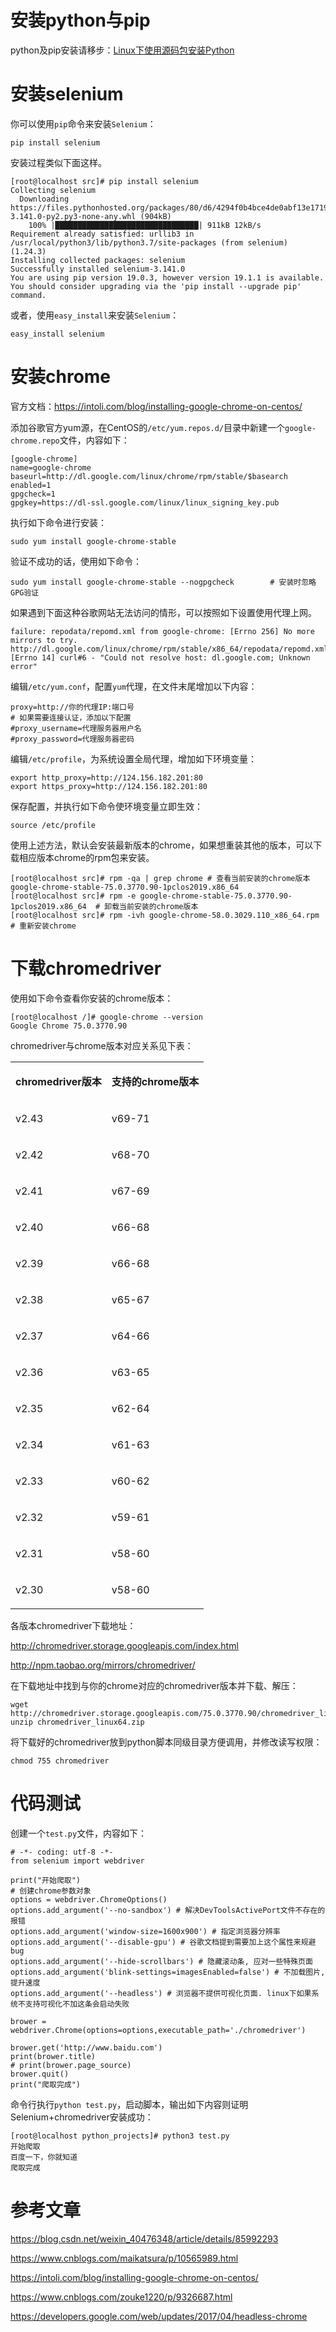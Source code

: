 # 安装python与pip
python及pip安装请移步：[Linux下使用源码包安装Python](Linux下使用源码包安装Python "https://blog.csdn.net/pengjunlee/article/details/89100730")

# 安装selenium
你可以使用`pip`命令来安装`Selenium`：

	pip install selenium

 安装过程类似下面这样。

	[root@localhost src]# pip install selenium
	Collecting selenium
	  Downloading https://files.pythonhosted.org/packages/80/d6/4294f0b4bce4de0abf13e17190289f9d0613b0a44e5dd6a7f5ca98459853/selenium-3.141.0-py2.py3-none-any.whl (904kB)
	    100% |████████████████████████████████| 911kB 12kB/s 
	Requirement already satisfied: urllib3 in /usr/local/python3/lib/python3.7/site-packages (from selenium) (1.24.3)
	Installing collected packages: selenium
	Successfully installed selenium-3.141.0
	You are using pip version 19.0.3, however version 19.1.1 is available.
	You should consider upgrading via the 'pip install --upgrade pip' command.

或者，使用`easy_install`来安装`Selenium`：

	easy_install selenium

# 安装chrome
官方文档：<https://intoli.com/blog/installing-google-chrome-on-centos/>

添加谷歌官方yum源，在CentOS的`/etc/yum.repos.d/`目录中新建一个`google-chrome.repo`文件，内容如下：

	[google-chrome]
	name=google-chrome
	baseurl=http://dl.google.com/linux/chrome/rpm/stable/$basearch
	enabled=1
	gpgcheck=1
	gpgkey=https://dl-ssl.google.com/linux/linux_signing_key.pub

执行如下命令进行安装：

	sudo yum install google-chrome-stable

验证不成功的话，使用如下命令：

	sudo yum install google-chrome-stable --nogpgcheck        # 安装时忽略GPG验证

如果遇到下面这种谷歌网站无法访问的情形，可以按照如下设置使用代理上网。

	failure: repodata/repomd.xml from google-chrome: [Errno 256] No more mirrors to try.
	http://dl.google.com/linux/chrome/rpm/stable/x86_64/repodata/repomd.xml: [Errno 14] curl#6 - "Could not resolve host: dl.google.com; Unknown error"

编辑`/etc/yum.conf`，配置`yum`代理，在文件末尾增加以下内容：

	proxy=http://你的代理IP:端口号
	# 如果需要连接认证，添加以下配置
	#proxy_username=代理服务器用户名 
	#proxy_password=代理服务器密码

编辑`/etc/profile`，为系统设置全局代理，增加如下环境变量：

	export http_proxy=http://124.156.182.201:80
	export https_proxy=http://124.156.182.201:80

保存配置，并执行如下命令使环境变量立即生效：

	source /etc/profile

使用上述方法，默认会安装最新版本的chrome，如果想重装其他的版本，可以下载相应版本chrome的rpm包来安装。

	[root@localhost src]# rpm -qa | grep chrome # 查看当前安装的chrome版本
	google-chrome-stable-75.0.3770.90-1pclos2019.x86_64
	[root@localhost src]# rpm -e google-chrome-stable-75.0.3770.90-1pclos2019.x86_64  # 卸载当前安装的chrome版本
	[root@localhost src]# rpm -ivh google-chrome-58.0.3029.110_x86_64.rpm  # 重新安装chrome

# 下载chromedriver
使用如下命令查看你安装的chrome版本：

	[root@localhost /]# google-chrome --version
	Google Chrome 75.0.3770.90

chromedriver与chrome版本对应关系见下表：

<table><tbody><tr><td> <p><strong>chromedriver版本</strong></p> </td><td> <p><strong>支持的chrome版本</strong></p> </td></tr><tr><td> <p>v2.43</p> </td><td> <p>v69-71</p> </td></tr><tr><td> <p>v2.42</p> </td><td> <p>v68-70</p> </td></tr><tr><td> <p>v2.41</p> </td><td> <p>v67-69</p> </td></tr><tr><td> <p>v2.40</p> </td><td> <p>v66-68</p> </td></tr><tr><td> <p>v2.39</p> </td><td> <p>v66-68</p> </td></tr><tr><td> <p>v2.38</p> </td><td> <p>v65-67</p> </td></tr><tr><td> <p>v2.37</p> </td><td> <p>v64-66</p> </td></tr><tr><td> <p>v2.36</p> </td><td> <p>v63-65</p> </td></tr><tr><td> <p>v2.35</p> </td><td> <p>v62-64</p> </td></tr><tr><td> <p>v2.34</p> </td><td> <p>v61-63</p> </td></tr><tr><td> <p>v2.33</p> </td><td> <p>v60-62</p> </td></tr><tr><td> <p>v2.32</p> </td><td> <p>v59-61</p> </td></tr><tr><td> <p>v2.31</p> </td><td> <p>v58-60</p> </td></tr><tr><td> <p>v2.30</p> </td><td> <p>v58-60</p> </td></tr></tbody></table>

各版本chromedriver下载地址：

<http://chromedriver.storage.googleapis.com/index.html>

<http://npm.taobao.org/mirrors/chromedriver/>

在下载地址中找到与你的chrome对应的chromedriver版本并下载、解压：

	wget http://chromedriver.storage.googleapis.com/75.0.3770.90/chromedriver_linux64.zip
	unzip chromedriver_linux64.zip

将下载好的chromedriver放到python脚本同级目录方便调用，并修改读写权限：

	chmod 755 chromedriver

# 代码测试
创建一个`test.py`文件，内容如下：

	# -*- coding: utf-8 -*-
	from selenium import webdriver
	 
	print("开始爬取")
	# 创建chrome参数对象
	options = webdriver.ChromeOptions()
	options.add_argument('--no-sandbox') # 解决DevToolsActivePort文件不存在的报错
	options.add_argument('window-size=1600x900') # 指定浏览器分辨率
	options.add_argument('--disable-gpu') # 谷歌文档提到需要加上这个属性来规避bug
	options.add_argument('--hide-scrollbars') # 隐藏滚动条, 应对一些特殊页面
	options.add_argument('blink-settings=imagesEnabled=false') # 不加载图片, 提升速度
	options.add_argument('--headless') # 浏览器不提供可视化页面. linux下如果系统不支持可视化不加这条会启动失败
	 
	brower = webdriver.Chrome(options=options,executable_path='./chromedriver')
	 
	brower.get('http://www.baidu.com')
	print(brower.title)
	# print(brower.page_source)
	brower.quit()
	print("爬取完成")

命令行执行`python test.py`，启动脚本，输出如下内容则证明Selenium+chromedriver安装成功：

	[root@localhost python_projects]# python3 test.py
	开始爬取
	百度一下，你就知道
	爬取完成

# 参考文章

<https://blog.csdn.net/weixin_40476348/article/details/85992293>

<https://www.cnblogs.com/maikatsura/p/10565989.html>

<https://intoli.com/blog/installing-google-chrome-on-centos/>

<https://www.cnblogs.com/zouke1220/p/9326687.html>

<https://developers.google.com/web/updates/2017/04/headless-chrome>